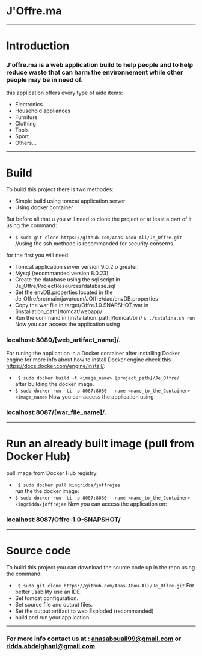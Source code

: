 # J'Offre.ma
---
# Introduction 

### J'offre.ma is a web application build to help people and to help reduce waste that can harm the environnement while other people may be in need of.  
this application offers every type of aide items:  
* Electronics
* Household appliances
* Furniture 
* Clothing
* Tools
* Sport
* Others...
---
# Build
To build  this project there is two methodes:
* Simple  build using tomcat application server
* Using docker container

But before all that u you will need to clone the project or at least a part of it using the command:
* `$ sudo git clone https://github.com/Anas-Abou-Ali/Je_Offre.git`  //using the ssh methode is recommanded for security conserns.


for the first you will need:
* Tomcat application server version 9.0.2 o greater.
* Mysql (recommanded version 8.0.23)
* Create the database using the sql script in  Je_Offre/ProjectResources/database.sql 
* Set the envDB.properties located in the Je_Offre/src/main/java/com/JOffre/dao/envDB.properties
* Copy the war file in target/Offre.1.0.SNAPSHOT.war in [installation_path]/tomcat/webapp/
* Run the command in  [installation_path]/tomcat/bin/ `$ ./catalina.sh run`  
Now you can access the application using
### localhost:8080/[web_artifact_name]/. 
For runing the application in a Docker container after installing Docker engine for more info about how to install Docker engine check this https://docs.docker.com/engine/install/:  
* ` $ sudo docker build -t <image_name> [project_path]/Je_Offre/`  
after building  the docker image.  
* `$ sudo docker run -ti -p 8087:8080 --name <name_to_the_Container> <image_name>`
Now you can access the application using
### localhost:8087/[war_file_name]/.
 
 ---
# Run an already built image (pull from Docker Hub)
pull image from Docker Hub registry:
* ` $ sudo docker pull kingridda/joffrejee`  
run the the docker image:
* `$ sudo docker run -ti -p 8087:8080 --name <name_to_the_Container> kingridda/joffrejee`
Now you can access the application on:
### localhost:8087/Offre-1.0-SNAPSHOT/

---
# Source code
To build this project you can download the source code up in the repo using the command:  
* ` $ sudo git clone https://github.com/Anas-Abou-Ali/Je_Offre.git`
For better usability use an IDE.  
* Set tomcat configuration.
* Set source file and output files.
* Set the output artifact to web Exploded (recommanded)
* build and run your application.
---
### For more info contact us at : anasabouali99@gmail.com or ridda.abdelghani@gmail.com

